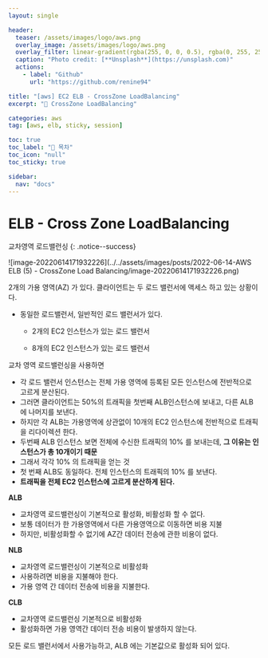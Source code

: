 ```yaml
---
layout: single

header:
  teaser: /assets/images/logo/aws.png
  overlay_image: /assets/images/logo/aws.png
  overlay_filter: linear-gradient(rgba(255, 0, 0, 0.5), rgba(0, 255, 255, 0.5))
  caption: "Photo credit: [**Unsplash**](https://unsplash.com)"
  actions:
    - label: "Github"
      url: "https://github.com/renine94"

title: "[aws] EC2 ELB - CrossZone LoadBalancing"
excerpt: "🚀 CrossZone LoadBalancing"

categories: aws
tag: [aws, elb, sticky, session]

toc: true
toc_label: "📕 목차"
toc_icon: "null"
toc_sticky: true

sidebar:
  nav: "docs"
---
```


# ELB - Cross Zone LoadBalancing

교차영역 로드밸런싱
{: .notice--success}

![image-20220614171932226](../../assets/images/posts/2022-06-14-AWS ELB (5) - CrossZone Load Balancing/image-20220614171932226.png)

2개의 가용 영역(AZ) 가 있다. 클라이언트는 두 로드 밸런서에 액세스 하고 있는 상황이다.

- 동일한 로드밸런서, 일반적인 로드 밸런서가 있다.

  - 2개의 EC2 인스턴스가 있는 로드 밸런서

  - 8개의 EC2 인스턴스가 있는 로드 밸런서

교차 영역 로드밸런싱을 사용하면

- 각 로드 밸런서 인스턴스는 전체 가용 영역에 등록된 모든 인스턴스에 전반적으로 고르게 분산된다.
- 그러면 클라이언트는 50%의 트래픽을 첫번째 ALB인스턴스에 보내고, 다른 ALB에 나머지를 보낸다.
- 하지만 각 ALB는 가용영역에 상관없이 10개의 EC2 인스턴스에 전반적으로 트래픽을 리다이렉션 한다.
- 두번째 ALB 인스턴스 보면 전체에 수신한 트래픽의 10% 를 보내는데, **그 이유는 인스턴스가 총 10개이기 때문**
- 그래서 각각 10% 의 트래픽을 얻는 것
- 첫 번째 ALB도 동일하다. 전체 인스턴스의 트래픽의 10% 를 보낸다.
- **트래픽을 전체 EC2 인스턴스에 고르게 분산하게 된다.**



**ALB**

- 교차영역 로드밸런싱이 기본적으로 활성화, 비활성화 할 수 없다.
- 보통 데이터가 한 가용영역에서 다른 가용영역으로 이동하면 비용 지불
- 하지만, 비활성화할 수 없기에 AZ간 데이터 전송에 관한 비용이 없다.

**NLB**

- 교차영역 로드밸런싱이 기본적으로 비활성화
- 사용하려면 비용을 지불해야 한다.
- 가용 영역 간 데이터 전송에 비용을 지불한다.

**CLB**

- 교차영역 로드밸런싱 기본적으로 비활성화
- 활성화하면 가용 영역간 데이터 전송 비용이 발생하지 않는다.



모든 로드 밸런서에서 사용가능하고, ALB 에는 기본값으로 활성화 되어 있다.